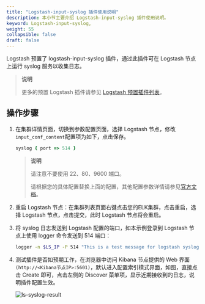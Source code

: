 ```yaml
---
title: "Logstash-input-syslog 插件使用说明"
description: 本小节主要介绍 Logstash-input-syslog 插件使用说明。
keyword: Logstash-input-syslog,
weight: 55
collapsible: false
draft: false
---
```


Logstash 预置了 logstash-input-syslog 插件，通过此插件可在 Logstash 节点上运行 syslog 服务以收集日志。

> **说明**
>
> 更多的预置 Logstash 插件请参见 [Logstash 预置插件列表](#logstash-plugins)。

## 操作步骤

1. 在集群详情页面，切换到参数配置页面，选择 Logstash 节点，修改`input_conf_content`配置项为如下，点击保存。

   ```ruby
   syslog { port => 514 }
   ```

   > **说明**
   >
   > 请注意不要使用 22、80、9600 端口。
   >
   > 请根据您的具体配置替换上面的配置，其他配置参数详情请参见[官方文档](https://www.elastic.co/guide/en/logstash/6.7/plugins-inputs-syslog.html)。

2. 重启 Logstash 节点：在集群列表页面右键点击您的ELK集群，点击重启，选择 Logstash 节点，点击提交，此时 Logstash 节点将会重启。

3. 将 syslog 日志发送到 Logstash 配置的端口，如本示例登录到 Logstash 节点上使用 logger 命令发送到 514 端口：

   ```bash
   logger -n $LS_IP -P 514 "This is a test message for logstash syslog plugin."
   ```

4. 测试插件是否如预期工作，在浏览器中访问 Kibana 节点提供的 Web 界面`(http://<Kibana节点IP>:5601)`，默认进入配置索引模式界面，如图，直接点击 Create 即可，点击左侧的 Discover 菜单项，显示近期接收到的日志，说明插件配置生效。

   ![ls-syslog-result](../../images/ls-syslog-result.png)
